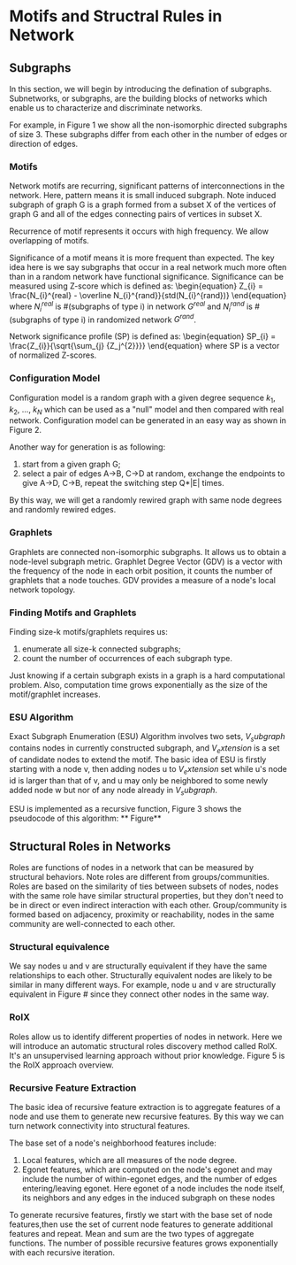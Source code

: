 # Motifs and Structral Rules in Network

## Subgraphs

In this section, we will begin by introducing the defination of subgraphs. Subnetworks, or subgraphs, are the building blocks of networks which enable us to characterize and discriminate networks.

For example, in Figure 1 we show all the non-isomorphic directed subgraphs of size 3. These subgraphs differ from each other in the number of edges or direction of edges. 

### Motifs

Network motifs are recurring, significant patterns of interconnections in the network. Here, pattern means it is small induced subgraph. Note induced subgraph of graph G is a graph formed from a subset X of the vertices of graph G and all of the edges connecting pairs of vertices in subset X. 

Recurrence of motif represents it occurs with high frequency. We allow overlapping of motifs.

Significance of a motif means it is more frequent than expected. The key idea here is we say subgraphs that occur in a real network much more often than in a random network have functional significance. Significance can be measured using Z-score which is defined as: \begin{equation} Z_{i} = \frac{N_{i}^{real} - \overline N_{i}^{rand}}{std(N_{i}^{rand})} \end{equation} <br>
where $N_{i}^{real}$ is #(subgraphs of type i) in network $G^{real}$ and $N_{i}^{rand}$ is #(subgraphs of type i) in randomized network $G^{rand}$.

Network significance profile (SP) is defined as: \begin{equation} SP_{i} = \frac{Z_{i}}{\sqrt{\sum_{j} {Z_j^{2}}}}  \end{equation} where SP is a vector of normalized Z-scores.

### Configuration Model

Configuration model is a random graph with a given degree sequence $k_1$, $k_2$, ..., $k_N$ which can be used as a "null" model and then compared with real network. Configuration model can be generated in an easy way as shown in Figure 2. 


Another way for generation is as following:
1) start from a given graph G;
2) select a pair of edges A->B, C->D at random, exchange the endpoints to give A->D, C->B, repeat the switching step Q*|E| times.

By this way, we will get a randomly rewired graph with same node degrees and randomly rewired edges.

### Graphlets

Graphlets are connected non-isomorphic subgraphs. It allows us to obtain a node-level subgraph metric. Graphlet Degree Vector (GDV) is a vector with the frequency of the node in each orbit position, it counts the number of graphlets that a node touches. GDV provides a measure of a node's local network topology. 

### Finding Motifs and Graphlets

Finding size-k motifs/graphlets requires us: 
1) enumerate all size-k connected subgraphs; 
2) count the number of occurrences of each subgraph type.

Just knowing if a certain subgraph exists in a graph is a hard computational problem. Also, computation time grows exponentially as the size of the motif/graphlet increases.

### ESU Algorithm
Exact Subgraph Enumeration (ESU) Algorithm involves two sets,  $V_subgraph$ contains nodes in currently constructed subgraph, and $V_extension$ is a set of candidate nodes to extend the motif.  The basic idea of ESU is firstly starting with a node v, then adding nodes u to $V_extension$ set while u's node id is larger than that of v, and u may only be neighbored to some newly added node w but nor of any node already in $V_subgraph$. 

ESU is implemented as a recursive function, Figure 3 shows the pseudocode of this algorithm:
** Figure**

## Structural Roles in Networks
Roles are functions of nodes in a network that can be measured by structural behaviors. Note roles are different from groups/communities. Roles are based on the similarity of ties between subsets of nodes, nodes with the same role have similar structural properties, but they don't need to be in direct or even indirect interaction with each other. Group/community is formed based on adjacency, proximity or reachability, nodes in the same community are well-connected to each other.

### Structural equivalence
We say nodes u and v are structurally equivalent if they have the same relationships to each other. Structurally equivalent nodes are likely to be similar in many different ways. For example, node u and v are structurally equivalent in Figure # since they connect other nodes in the same way.

### RoIX
Roles allow us to identify different properties of nodes in network. Here we will introduce an automatic structural roles discovery method called RolX. It's an unsupervised learning approach without prior knowledge. Figure 5 is the RoIX approach overview.

### Recursive Feature Extraction
The basic idea of recursive feature extraction is to aggregate features of a node and use them to generate new recursive features. By this way we can turn network connectivity into structural features. 

The base set of a node's neighborhood features include:
1. Local features, which are all measures of the node degree. 
2. Egonet features, which are computed on the node's egonet and may include the number of within-egonet edges, and the number of edges entering/leaving egonet. Here egonet of a node  includes the node itself, its neighbors and any edges in the induced subgraph on these nodes

To generate recursive features, firstly we start with the base set of node features,then use the set of current node features to generate additional features and repeat. Mean and sum are the two types of aggregate functions. The number of possible recursive features grows exponentially with each recursive iteration. 

